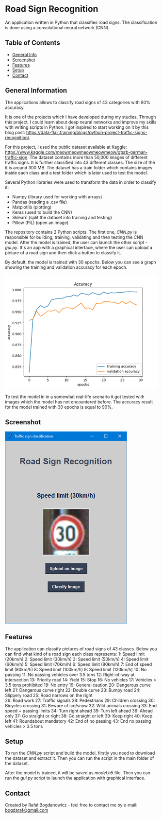 # Road Sign Recognition

An application written in Python that classifies road signs. The classification is done using a convolutional neural network (CNN).

## Table of Contents

* [General Info](#general-information)
* [Screenshot](#screenshot)
* [Features](#features)
* [Setup](#setup)
* [Contact](#contact)

## General Information

The applications allows to classify road signs of 43 categories with 90% accuracy.

It is one of the projects which I have developed during my studies. Through this project, I could learn about deep neural networks and
improve my skills with writing scripts in Python. I got inspired to start working on it by this blog post: 
https://data-flair.training/blogs/python-project-traffic-signs-recognition/.

For this project, I used the public dataset available at Kaggle: https://www.kaggle.com/meowmeowmeowmeowmeow/gtsrb-german-traffic-sign.
The dataset contains more than 50,000 images of different traffic signs. It is further classified 
into 43 different classes. The size of the it is around 300 MB. The dataset has 
a train folder which contains images inside each class and a test folder which is later used to test the model.

Several Python libraries were used to transform the data in order to classify it:
- Numpy (library used for working with arrays) 
- Pandas (reading a .csv file) 
- Matplotlib (plotting) 
- Keras (used to build the CNN) 
- Sklearn (split the dataset into training and testing) 
- Pillow (PIL) (open an image)

The repository contains 2 Python scripts. The first one, *CNN.py* is responsible for building, training, validating and then testing
the CNN model. After the model is trained, the user can launch the other script - *gui.py*. It's an app with a graphical interface,
where the user can upload a picture of a road sign and then click a button to classify it.

By default, the model is trained with 30 epochs. Below you can see a graph showing the training and validation accuracy for each 
epoch.

![Accuracy graph](images/accuracy_plot.PNG)

To test the model in in a somewhat real-life scenario it got tested with images which the model has not encountered before. The accuracy
result for the model trained with 30 epochs is equal to 90%.

## Screenshot

![Example screenshot](images/screenshot.png)

## Features

The application can classify pictures of road signs of 43 classes. Below you can find what kind of a road sign each class represents:
1: Speed limit (20km/h) 
2: Speed limit (30km/h) 
3: Speed limit (50km/h) 
4: Speed limit (60km/h) 
5: Speed limit (70km/h) 
6: Speed limit (80km/h) 
7: End of speed limit (80km/h) 
8: Speed limit (100km/h) 
9: Speed limit (120km/h) 
10: No passing 
11: No passing vehicles over 3.5 tons 
12: Right-of-way at intersection 
13: Priority road 
14: Yield 
15: Stop 
16: No vehicles 
17: Vehicles > 3.5 tons prohibited 
18: No entry 
19: General caution 
20: Dangerous curve left 
21: Dangerous curve right 
22: Double curve 
23: Bumpy road 
24: Slippery road 
25: Road narrows on the right  
26: Road work 
27: Traffic signals 
28: Pedestrians 
29: Children crossing 
30: Bicycles crossing 
31: Beware of ice/snow 
32: Wild animals crossing 
33: End speed + passing limits 
34: Turn right ahead 
35: Turn left ahead 
36: Ahead only 
37: Go straight or right 
38: Go straight or left 
39: Keep right 
40: Keep left 
41: Roundabout mandatory 
42: End of no passing 
43: End no passing vehicles > 3.5 tons

## Setup

To run the *CNN.py* script and build the model, firstly you need to download the dataset and extract it. Then you can run the script in
the main folder of the dataset.

After the model is trained, it will be saved as *model.h5* file. Then you can run the *gui.py* script to launch the application with
graphical interface.

## Contact

Created by Rafał Bogdanowicz - feel free to contact me by e-mail: <bogdaraf@gmail.com>
